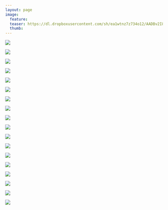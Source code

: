 ```yaml
---
layout: page
image:
  feature:
  teaser: https://dl.dropboxusercontent.com/sh/ea1wtnz7z734o12/AADBv2I8TFDrVi8ey5habsAEa/luontokuvat/kes%C3%A4/8/DS32469-245px.jpg
  thumb:
---
```


[![](https://dl.dropboxusercontent.com/sh/ea1wtnz7z734o12/AABkOkv_iUlb6IEb5KJW_cDWa/luontokuvat/kes%C3%A4/8/DS34502-800px.jpg)](https://dl.dropboxusercontent.com/sh/ea1wtnz7z734o12/AACURHO8gHBEPAyEY1wEcYnQa/luontokuvat/kes%C3%A4/8/DS34502.jpg)

[![](https://dl.dropboxusercontent.com/sh/ea1wtnz7z734o12/AAC7T2c-pTVLaxdgRTGJy4VWa/luontokuvat/kes%C3%A4/8/DS34516-800px.jpg)](https://dl.dropboxusercontent.com/sh/ea1wtnz7z734o12/AABgTK-HKQlJWAChj2EuYArva/luontokuvat/kes%C3%A4/8/DS34516.jpg)

[![](https://dl.dropboxusercontent.com/sh/ea1wtnz7z734o12/AABmEvz5ggXlrt6GxTIO_gjla/luontokuvat/kes%C3%A4/8/DS34346-800px.jpg)](https://dl.dropboxusercontent.com/sh/ea1wtnz7z734o12/AABPBRkx3fv6JGnoT4Es7eaha/luontokuvat/kes%C3%A4/8/DS34346.jpg)

[![](https://dl.dropboxusercontent.com/sh/ea1wtnz7z734o12/AAAJ0DzboAYtd3qDa474VOafa/luontokuvat/kes%C3%A4/8/DS34302-800px.jpg)](https://dl.dropboxusercontent.com/sh/ea1wtnz7z734o12/AADvgo_VoS5Z4n3fyk44JVHJa/luontokuvat/kes%C3%A4/8/DS34302.jpg)

[![](https://dl.dropboxusercontent.com/sh/ea1wtnz7z734o12/AACIP5aTr7xPBjoywMoFBE0Da/luontokuvat/kes%C3%A4/8/DS34377-800px.jpg)](https://dl.dropboxusercontent.com/sh/ea1wtnz7z734o12/AACGDGOgjo6p3eoAxd-S4e15a/luontokuvat/kes%C3%A4/8/DS34377.jpg)

[![](https://dl.dropboxusercontent.com/sh/ea1wtnz7z734o12/AAAsQerKWUsjTYEIrQAUvvUNa/luontokuvat/kes%C3%A4/8/DS34378-800px.jpg)](https://dl.dropboxusercontent.com/sh/ea1wtnz7z734o12/AACreClMaHhm4D_JcewUE5uea/luontokuvat/kes%C3%A4/8/DS34378.jpg)

[![](https://dl.dropboxusercontent.com/sh/ea1wtnz7z734o12/AAAJ411bukIAUWzudQfALePAa/luontokuvat/kes%C3%A4/8/DS34388-800px.jpg)](https://dl.dropboxusercontent.com/sh/ea1wtnz7z734o12/AABDg0dwFOOcohov4bFnEJjOa/luontokuvat/kes%C3%A4/8/DS34388.jpg)

[![](https://dl.dropboxusercontent.com/sh/ea1wtnz7z734o12/AAD1xUEtStzMzN4xmWTg5SJJa/luontokuvat/kes%C3%A4/8/DS34207-800px.jpg)](https://dl.dropboxusercontent.com/sh/ea1wtnz7z734o12/AAC7hzDdXLQykhH_1r1tM4xSa/luontokuvat/kes%C3%A4/8/DS34207.jpg)

[![](https://dl.dropboxusercontent.com/sh/ea1wtnz7z734o12/AABC4V3XI2UewE4fRVjetdooa/luontokuvat/kes%C3%A4/8/DS34210-800px.jpg)](https://dl.dropboxusercontent.com/sh/ea1wtnz7z734o12/AABQTjzl-EZSlzjxQnDSboOma/luontokuvat/kes%C3%A4/8/DS34210.jpg)

[![](https://dl.dropboxusercontent.com/sh/ea1wtnz7z734o12/AABpOo4xmP8jhPzx0j8J7fUsa/luontokuvat/kes%C3%A4/8/DS34232-800px.jpg)](https://dl.dropboxusercontent.com/sh/ea1wtnz7z734o12/AAC6K05DkVQY6ZXb5I94c4Fla/luontokuvat/kes%C3%A4/8/DS34232.jpg)

[![](https://dl.dropboxusercontent.com/sh/ea1wtnz7z734o12/AAC0ZjSKAk2GWlRUCAANH782a/luontokuvat/kes%C3%A4/8/DS34238-800px.jpg)](https://dl.dropboxusercontent.com/sh/ea1wtnz7z734o12/AAAKRYBFKvgO8L6owVwFwIvba/luontokuvat/kes%C3%A4/8/DS34238.jpg)

[![](https://dl.dropboxusercontent.com/sh/ea1wtnz7z734o12/AAAsioA2zDFPyT9PLyI-KCaVa/luontokuvat/kes%C3%A4/8/DS34486-800px.jpg)](https://dl.dropboxusercontent.com/sh/ea1wtnz7z734o12/AADfrFfc-5mT7kBqQT7-HrDJa/luontokuvat/kes%C3%A4/8/DS34486.jpg)

[![](https://dl.dropboxusercontent.com/sh/ea1wtnz7z734o12/AADB9epfImMvRJlwDRdbD7oia/luontokuvat/kes%C3%A4/8/DS32443-800px.jpg)](https://dl.dropboxusercontent.com/sh/ea1wtnz7z734o12/AAAlI1syXmLypDXfl9QnfIhBa/luontokuvat/kes%C3%A4/8/DS32443.jpg)

[![](https://dl.dropboxusercontent.com/sh/ea1wtnz7z734o12/AACLGnb7FxLeamEX1Jn76eMEa/luontokuvat/kes%C3%A4/8/DS32447-800px.jpg)](https://dl.dropboxusercontent.com/sh/ea1wtnz7z734o12/AAC-bCOBhRllPuwErPnkx1Rra/luontokuvat/kes%C3%A4/8/DS32447.jpg)

[![](https://dl.dropboxusercontent.com/sh/ea1wtnz7z734o12/AABWlJbHRvtvWq4I3OE5DdHPa/luontokuvat/kes%C3%A4/8/DS32462-800px.jpg)](https://dl.dropboxusercontent.com/sh/ea1wtnz7z734o12/AACMlaLYW1kvREpIdjdHSLQva/luontokuvat/kes%C3%A4/8/DS32462.jpg)

[![](https://dl.dropboxusercontent.com/sh/ea1wtnz7z734o12/AADoNOh8Sl0Qlwy4-RrAFN6Ia/luontokuvat/kes%C3%A4/8/DS32469-800px.jpg)](https://dl.dropboxusercontent.com/sh/ea1wtnz7z734o12/AABclVGPWm8LELeikIoyiVERa/luontokuvat/kes%C3%A4/8/DS32469.jpg)

[![](https://dl.dropboxusercontent.com/sh/ea1wtnz7z734o12/AACpV3YYZ5jyVnXmYQsa3ux2a/luontokuvat/kes%C3%A4/8/DS32459-800px.jpg)](https://dl.dropboxusercontent.com/sh/ea1wtnz7z734o12/AADpRJNRllq79TJbLudxqAiga/luontokuvat/kes%C3%A4/8/DS32459.jpg)

[![](https://dl.dropboxusercontent.com/sh/ea1wtnz7z734o12/AABbnDtfM-YS8ept51VVWRyOa/luontokuvat/kes%C3%A4/9/DS35523-800px.jpg)](https://dl.dropboxusercontent.com/sh/ea1wtnz7z734o12/AADNgYtrqJc2pbc7e4GCIgULa/luontokuvat/kes%C3%A4/9/DS35523.jpg)

